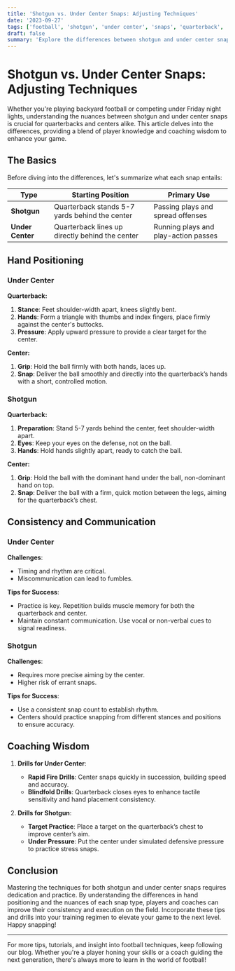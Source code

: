 ```yaml
---
title: 'Shotgun vs. Under Center Snaps: Adjusting Techniques'
date: '2023-09-27'
tags: ['football', 'shotgun', 'under center', 'snaps', 'quarterback', 'coach tips', 'player knowledge', 'techniques', 'consistency']
draft: false
summary: 'Explore the differences between shotgun and under center snaps, including hand positioning and consistency. Learn to master these essential football skills with expert tips and coaching wisdom.'
---
```


# Shotgun vs. Under Center Snaps: Adjusting Techniques

Whether you're playing backyard football or competing under Friday night lights, understanding the nuances between shotgun and under center snaps is crucial for quarterbacks and centers alike. This article delves into the differences, providing a blend of player knowledge and coaching wisdom to enhance your game.

## The Basics

Before diving into the differences, let's summarize what each snap entails:

| **Type**        | **Starting Position**                          | **Primary Use**                     |
|-----------------|-------------------------------------------------|-------------------------------------|
| **Shotgun**     | Quarterback stands 5-7 yards behind the center | Passing plays and spread offenses   |
| **Under Center**| Quarterback lines up directly behind the center | Running plays and play-action passes|

## Hand Positioning

### Under Center

**Quarterback:**

1. **Stance**: Feet shoulder-width apart, knees slightly bent.
2. **Hands**: Form a triangle with thumbs and index fingers, place firmly against the center's buttocks.
3. **Pressure**: Apply upward pressure to provide a clear target for the center.

**Center:**

1. **Grip**: Hold the ball firmly with both hands, laces up.
2. **Snap**: Deliver the ball smoothly and directly into the quarterback’s hands with a short, controlled motion.

### Shotgun

**Quarterback:**

1. **Preparation**: Stand 5-7 yards behind the center, feet shoulder-width apart.
2. **Eyes**: Keep your eyes on the defense, not on the ball.
3. **Hands**: Hold hands slightly apart, ready to catch the ball.

**Center:**

1. **Grip**: Hold the ball with the dominant hand under the ball, non-dominant hand on top.
2. **Snap**: Deliver the ball with a firm, quick motion between the legs, aiming for the quarterback’s chest.

## Consistency and Communication

### Under Center

**Challenges**: 
- Timing and rhythm are critical.
- Miscommunication can lead to fumbles.

**Tips for Success**:
- Practice is key. Repetition builds muscle memory for both the quarterback and center.
- Maintain constant communication. Use vocal or non-verbal cues to signal readiness.

### Shotgun

**Challenges**:
- Requires more precise aiming by the center.
- Higher risk of errant snaps.

**Tips for Success**:
- Use a consistent snap count to establish rhythm.
- Centers should practice snapping from different stances and positions to ensure accuracy.

## Coaching Wisdom

1. **Drills for Under Center**:
   - **Rapid Fire Drills**: Center snaps quickly in succession, building speed and accuracy.
   - **Blindfold Drills**: Quarterback closes eyes to enhance tactile sensitivity and hand placement consistency.

2. **Drills for Shotgun**:
   - **Target Practice**: Place a target on the quarterback’s chest to improve center’s aim.
   - **Under Pressure**: Put the center under simulated defensive pressure to practice stress snaps.

## Conclusion

Mastering the techniques for both shotgun and under center snaps requires dedication and practice. By understanding the differences in hand positioning and the nuances of each snap type, players and coaches can improve their consistency and execution on the field. Incorporate these tips and drills into your training regimen to elevate your game to the next level. Happy snapping!

---

For more tips, tutorials, and insight into football techniques, keep following our blog. Whether you're a player honing your skills or a coach guiding the next generation, there's always more to learn in the world of football!
```